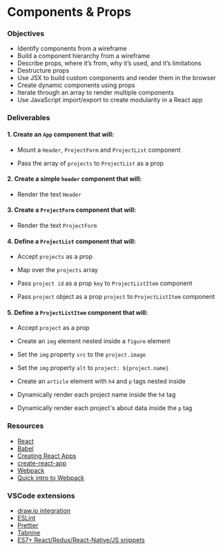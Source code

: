 # Components & Props

### Objectives

- Identify components from a wireframe
- Build a component hierarchy from a wireframe
- Describe props, where it’s from, why it’s used, and it’s limitations
- Destructure props
- Use JSX to build custom components and render them in the browser
- Create dynamic components using props
- Iterate through an array to render multiple components
- Use JavaScript import/export to create modularity in a React app

### Deliverables

#### 1. Create an `App` component that will:

- Mount a `Header`, `ProjectForm` and `ProjectList` component

- Pass the array of `projects` to `ProjectList` as a prop

#### 2. Create a simple `header` component that will:

- Render the text `Header`

#### 3. Create a `ProjectForm` component that will:

- Render the text `ProjectForm`

#### 4. Define a `ProjectList` component that will:

- Accept `projects` as a prop

- Map over the `projects` array

- Pass `project id` as a prop `key` to `ProjectListItem` component

- Pass `project` object as a prop `project` to `ProjectListItem` component

#### 5. Define a `ProjectListItem` component that will:

- Accept `project` as a prop

- Create an `img` element nested inside a `figure` element

- Set the `img` property `src` to the `project.image`

- Set the `img` property `alt` to `project: ${project.name}`

- Create an `article` element with `h4` and `p` tags nested inside

- Dynamically render each project name inside the `h4` tag

- Dynamically render each project's about data inside the `p` tag

### Resources

- [React](https://reactjs.org/)
- [Babel](https://babeljs.io/)
- [Creating React Apps](https://reactjs.org/docs/create-a-new-react-app.html)
- [create-react-app](https://create-react-app.dev/docs/getting-started)
- [Webpack](https://webpack.js.org/)
- [Quick intro to Webpack](https://medium.com/the-self-taught-programmer/what-is-webpack-and-why-should-i-care-part-1-introduction-ca4da7d0d8dc)


### VSCode extensions

- [draw.io integration](https://marketplace.visualstudio.com/items?itemName=hediet.vscode-drawio)
- [ESLint](https://marketplace.visualstudio.com/items?itemName=dbaeumer.vscode-eslint)
- [Prettier](https://marketplace.visualstudio.com/items?itemName=esbenp.prettier-vscode)
- [Tabnine](https://marketplace.visualstudio.com/items?itemName=TabNine.tabnine-vscode)
- [ES7+ React/Redux/React-Native/JS snippets](https://marketplace.visualstudio.com/items?itemName=dsznajder.es7-react-js-snippets)